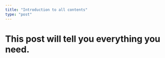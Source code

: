 ```yaml
---
title: "Introduction to all contents"
type: "post"
---
```

# This post will tell you everything you need.